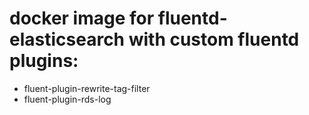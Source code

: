 # docker image for fluentd-elasticsearch with custom fluentd plugins:

* fluent-plugin-rewrite-tag-filter
* fluent-plugin-rds-log


